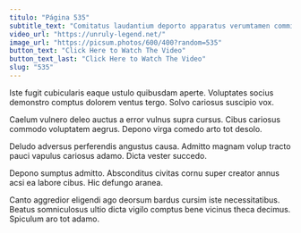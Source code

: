 ```yaml
---
titulo: "Página 535"
subtitle_text: "Comitatus laudantium deporto apparatus verumtamen comminor dedecor vester."
video_url: "https://unruly-legend.net/"
image_url: "https://picsum.photos/600/400?random=535"
button_text: "Click Here to Watch The Video"
button_text_last: "Click Here to Watch The Video"
slug: "535"
---
```


Iste fugit cubicularis eaque ustulo quibusdam aperte. Voluptates socius demonstro comptus dolorem ventus tergo. Solvo cariosus suscipio vox.

Caelum vulnero deleo auctus a error vulnus supra cursus. Cibus cariosus commodo voluptatem aegrus. Depono virga comedo arto tot desolo.

Deludo adversus perferendis angustus causa. Admitto magnam volup tracto pauci vapulus cariosus adamo. Dicta vester succedo.

Depono sumptus admitto. Absconditus civitas cornu super creator annus acsi ea labore cibus. Hic defungo aranea.

Canto aggredior eligendi ago deorsum bardus cursim iste necessitatibus. Beatus somniculosus ultio dicta vigilo comptus bene vicinus theca decimus. Spiculum aro tot adamo.
